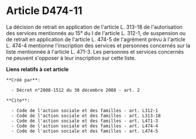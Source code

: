 # Article D474-11

La décision de retrait en application de l'article L. 313-18 de l'autorisation des services mentionnés au 15° du I de
l'article L. 312-1, de suspension ou de retrait en application de l'article L. 474-5 de l'agrément prévu à l'article L. 474-4
mentionne l'inscription des services et personnes concernés sur la liste mentionnée à l'article L. 471-3. Les personnes et
services concernés ne peuvent s'opposer à leur inscription sur cette liste.

**Liens relatifs à cet article**

	**Créé par**:

	  - Décret n°2008-1512 du 30 décembre 2008 - art. 2

	**Cite**:

	  - Code de l'action sociale et des familles - art. L312-1
	  - Code de l'action sociale et des familles - art. L313-18
	  - Code de l'action sociale et des familles - art. L471-3
	  - Code de l'action sociale et des familles - art. L474-4
	  - Code de l'action sociale et des familles - art. L474-5
